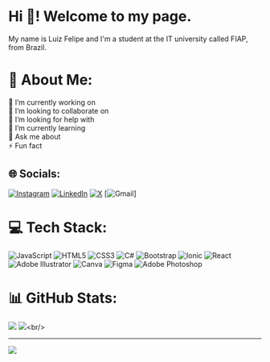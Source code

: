 # Hi 👋! Welcome to my page.
My name is Luiz Felipe and I'm a student at the IT university called FIAP, from Brazil.

# 💫 About Me:
🔭 I’m currently working on<br>👯 I’m looking to collaborate on<br>🤝 I’m looking for help with<br>🌱 I’m currently learning<br>💬 Ask me about<br>⚡ Fun fact

## 🌐 Socials:
[![Instagram](https://img.shields.io/badge/Instagram-%23E4405F.svg?logo=Instagram&logoColor=white)](https://instagram.com/luizfcr__) [![LinkedIn](https://img.shields.io/badge/LinkedIn-%230077B5.svg?logo=linkedin&logoColor=white)](https://linkedin.com/in/luiz-felipe-coelho-ramos) [![X](https://img.shields.io/badge/X-black.svg?logo=X&logoColor=white)](https://x.com/Luiz0770) [![Gmail](https://img.shields.io/static/v1?message=Gmail&logo=gmail&label=&color=D14836&logoColor=white&labelColor=&style=for-the-badge")]

# 💻 Tech Stack:
![JavaScript](https://img.shields.io/badge/javascript-%23323330.svg?style=for-the-badge&logo=javascript&logoColor=%23F7DF1E) ![HTML5](https://img.shields.io/badge/html5-%23E34F26.svg?style=for-the-badge&logo=html5&logoColor=white) ![CSS3](https://img.shields.io/badge/css3-%231572B6.svg?style=for-the-badge&logo=css3&logoColor=white) ![C#](https://img.shields.io/badge/c%23-%23239120.svg?style=for-the-badge&logo=csharp&logoColor=white) ![Bootstrap](https://img.shields.io/badge/bootstrap-%238511FA.svg?style=for-the-badge&logo=bootstrap&logoColor=white) ![Ionic](https://img.shields.io/badge/Ionic-%233880FF.svg?style=for-the-badge&logo=Ionic&logoColor=white) ![React](https://img.shields.io/badge/react-%2320232a.svg?style=for-the-badge&logo=react&logoColor=%2361DAFB) ![Adobe Illustrator](https://img.shields.io/badge/adobe%20illustrator-%23FF9A00.svg?style=for-the-badge&logo=adobe%20illustrator&logoColor=white) ![Canva](https://img.shields.io/badge/Canva-%2300C4CC.svg?style=for-the-badge&logo=Canva&logoColor=white) ![Figma](https://img.shields.io/badge/figma-%23F24E1E.svg?style=for-the-badge&logo=figma&logoColor=white) ![Adobe Photoshop](https://img.shields.io/badge/adobe%20photoshop-%2331A8FF.svg?style=for-the-badge&logo=adobe%20photoshop&logoColor=white)

# 📊 GitHub Stats:
![](https://github-readme-stats.vercel.app/api?username=Luiz0770&theme=dark&hide_border=false&include_all_commits=true&count_private=false)
![](https://github-readme-stats.vercel.app/api/top-langs?username=Luiz0770&locale=en&hide_title=false&layout=compact&card_width=320&langs_count=5&theme=dracula&hide_border=false")<br/>

---
[![](https://visitcount.itsvg.in/api?id=Luiz0770&icon=1&color=6)](https://visitcount.itsvg.in)

<!-- Proudly created with GPRM ( https://gprm.itsvg.in ) -->
